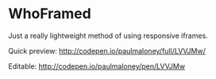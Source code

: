 # WhoFramed
Just a really lightweight method of using responsive iframes.

Quick preview: http://codepen.io/paulmaloney/full/LVVJMw/

Editable: http://codepen.io/paulmaloney/pen/LVVJMw
